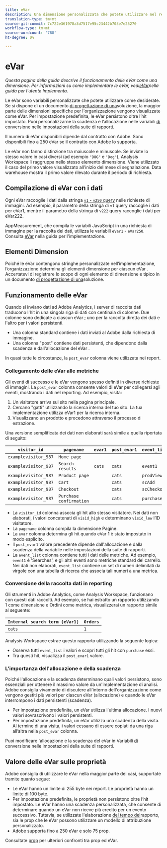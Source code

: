 ```yaml
---
title: eVar
description: Una dimensione personalizzata che potete utilizzare nel reporting.
translation-type: tm+mt
source-git-commit: 7c722e361978a3d7517e95c23442b703e7e25270
workflow-type: tm+mt
source-wordcount: '788'
ht-degree: 0%

---
```



# eVar

*Questa pagina della guida descrive il funzionamento delle eVar come una dimensione. Per informazioni su come implementare le eVar, vedi[eVar](/help/implement/vars/page-vars/evar.md)nella guida per l&#39;utente Implementa.*

Le eVar sono variabili personalizzate che potete utilizzare come desiderate. Se si dispone di un documento [di progettazione di una](/help/implement/prepare/solution-design.md)soluzione, la maggior parte delle dimensioni specifiche per l&#39;organizzazione vengono visualizzate come eVar. Per impostazione predefinita, le eVar persistono oltre l’hit impostato. Puoi personalizzarne la scadenza e l’allocazione nelle variabili [di](/help/admin/admin/conversion-var-admin/conversion-var-admin.md) conversione nelle impostazioni della suite di rapporti.

Il numero di eVar disponibili dipende dal contratto con  Adobe. Sono disponibili fino a 250 eVar se il contratto con  Adobe lo supporta.

Le eVar non fanno distinzione tra maiuscole e minuscole. Se inviate lo stesso valore in casi diversi (ad esempio `"DOG"` e `"Dog"`),  Analysis Workspace li raggruppa nello stesso elemento dimensione. Viene utilizzato il caso del primo valore visualizzato all&#39;inizio del mese di segnalazione. Data warehouse mostra il primo valore rilevato durante il periodo di richiesta.

## Compilazione di eVar con i dati

Ogni eVar  raccoglie i dati dalla stringa [`v1` - `v250` query](/help/implement/validate/query-parameters.md) nelle richieste di immagini. Ad esempio, il parametro della stringa di `v1` query raccoglie i dati per  eVar1, mentre il parametro della stringa di `v222` query raccoglie i dati per  eVar222.

AppMeasurement, che compila le variabili JavaScript in una richiesta di immagine per la raccolta dei dati, utilizza le variabili `eVar1` - `eVar250`. Consulta [eVar](/help/implement/vars/page-vars/evar.md) nella guida per l&#39;implementazione.

## Elementi Dimension

Poiché le eVar contengono stringhe personalizzate nell’implementazione, l’organizzazione determina gli elementi dimensione per ciascun eVar . Accertatevi di registrare lo scopo di ogni elemento di dimensione  e tipico in un documento [di progettazione di una](/help/implement/prepare/solution-design.md)soluzione.

## Funzionamento delle eVar

Quando si inviano dati ad  Adobe Analytics, i server di raccolta dati traducono l&#39;hit in una singola riga di dati con centinaia di colonne. Due colonne sono dedicate a ciascun eVar ; uno per la raccolta diretta dei dati e l&#39;altro per i valori persistenti.

* Una colonna standard contiene i dati inviati al Adobe  dalla richiesta di immagine.
* Una colonna &quot;post&quot; contiene dati persistenti, che dipendono dalla scadenza e dall&#39;allocazione del eVar .

In quasi tutte le circostanze, la `post_evar` colonna viene utilizzata nei report.

### Collegamento delle eVar alle metriche

Gli eventi di successo e le eVar vengono spesso definiti in diverse richieste di immagini. La `post_evar` colonna consente  valori di eVar per collegarsi agli eventi, mostrando i dati nel reporting. Ad esempio, visita:

1. Un visitatore arriva sul sito nella pagina principale.
2. Cercano &quot;gatti&quot; utilizzando la ricerca interna del tuo sito. La tua implementazione utilizza  eVar1 per la ricerca interna.
3. Visualizzano un prodotto e procedono attraverso il processo di estrazione.

Una versione semplificata dei dati non elaborati sarà simile a quella riportata di seguito:

| `visitor_id` | `pagename` | `evar1` | `post_evar1` | `event_list` |
| --- | --- | --- | --- | --- |
| `examplevisitor_987` | `Home page` |  |  |  |
| `examplevisitor_987` | `Search results` | `cats` | `cats` | `event1` |
| `examplevisitor_987` | `Product page` |  | `cats` | `prodView` |
| `examplevisitor_987` | `Cart` |  | `cats` | `scAdd` |
| `examplevisitor_987` | `Checkout` |  | `cats` | `scCheckout` |
| `examplevisitor_987` | `Purchase confirmation` |  | `cats` | `purchase` |

* La `visitor_id` colonna associa gli hit allo stesso visitatore. Nei dati non elaborati, i valori concatenati di `visid_high` e determinano `visid_low` l’ID visitatore.
* La `pagename` colonna compila la dimensione Pagine.
* La `evar` colonna determina gli hit quando  eVar 1 è stato impostato in modo esplicito.
* Il `post_evar1` valore precedente dipende dall&#39;allocazione e dalla scadenza della variabile nelle impostazioni della suite di rapporti.
* La `event_list` colonna contiene tutti i dati delle metriche. Ad esempio, `event1` è &#39;Searches&#39;, e gli altri eventi sono metriche standard del carrello. Nei dati non elaborati, `event_list` contiene un set di numeri delimitati da virgole con una tabella di ricerca che associa tali numeri a una metrica.

### Conversione della raccolta dati in reporting

Gli strumenti in  Adobe Analytics, come  Analysis Workspace, funzionano con questi dati raccolti. Ad esempio, se hai estratto un rapporto utilizzando 1 come dimensione e Ordini come metrica, visualizzerai un rapporto simile al seguente:

| `Internal search term (eVar1)` | `Orders` |
| --- | --- |
| `cats` | `1` |

 Analysis Workspace estrae questo rapporto utilizzando la seguente logica:

* Osserva tutti `event_list` i valori e scopri tutti gli hit con `purchase` essi.
* Tra questi hit, visualizza il `post_evar1` valore.

### L&#39;importanza dell&#39;allocazione e della scadenza

Poiché l&#39;allocazione e la scadenza determinano quali valori persistono, sono essenziali per ottenere il massimo valore da un&#39;implementazione di analisi.  Adobe consiglia vivamente di discutere all&#39;interno dell&#39;organizzazione come vengono gestiti più valori per ciascun eVar  (allocazione) e quando le eVar interrompono i dati persistenti (scadenza).

* Per impostazione predefinita, un eVar  utilizza l&#39;ultima allocazione. I nuovi valori sovrascrivono i valori persistenti.
* Per impostazione predefinita, un eVar  utilizza una scadenza della visita. Al termine di una visita, i valori cessano di essere copiati da una riga all’altra nella `post_evar` colonna.

Puoi modificare &#39;allocazione e la scadenza del eVar in Variabili [di](/help/admin/admin/conversion-var-admin/conversion-var-admin.md) conversione nelle impostazioni della suite di rapporti.

## Valore delle eVar sulle proprietà

 Adobe consiglia di utilizzare le eVar nella maggior parte dei casi, supportate tramite quanto segue:

* Le eVar hanno un limite di 255 byte nei report. Le proprietà hanno un limite di 100 byte.
* Per impostazione predefinita, le proprietà non persistono oltre l’hit impostato. Le eVar hanno una scadenza personalizzata, che consente di determinare quando un eVar  non riceve più credito per un evento successivo. Tuttavia, se utilizzate l&#39;elaborazione [del tempo del](/help/components/vrs/vrs-report-time-processing.md)rapporto, sia le prop che le eVar possono utilizzare un modello di attribuzione personalizzato.
*  Adobe supporta fino a 250 eVar e solo 75 prop.

Consultate [prop](prop.md) per ulteriori confronti tra prop ed eVar.

